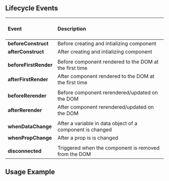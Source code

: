 ## Lifecycle Events

| <br>Event<br><br>   |      Description      |
|:----------|:-------------|
| **beforeConstruct** |  Before creating and intializing component |
| **afterConstruct** |    After creating and intializing component   |
|||
| **beforeFirstRender** | Before component rendered to the DOM at the first time |
| **afterFirstRender** | After component rendered to the DOM at the first time |
|||
| **beforeRerender** | Before component rerendered/updated on the DOM |
| **afterRerender** | After component rerendered/updated on the DOM |
|||
| **whenDataChange** | After a variable in data object of a component is changed |
| **whenPropChange** | After a prop is is changed |
|||
| **disconnected** | Triggered when the component is removed from the DOM |

## Usage Example

<repl-component id="sp34gk6ealoxiwu" donwload="true"></repl-component>